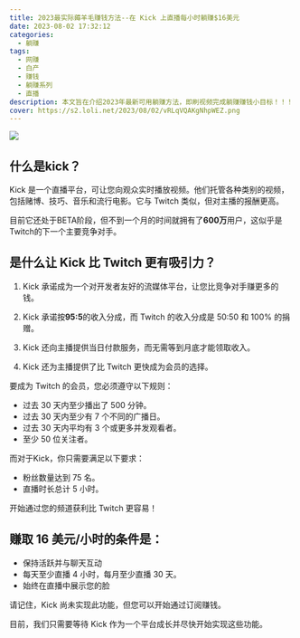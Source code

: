 ```yaml
---
title: 2023最实际薅羊毛赚钱方法--在 Kick 上直播每小时躺赚$16美元
date: 2023-08-02 17:32:12
categories:
  - 躺赚
tags:
  - 网赚
  - 白产
  - 赚钱
  - 躺赚系列
  - 直播
description: 本文旨在介绍2023年最新可用躺赚方法，即刷视频完成躺赚赚钱小目标！！！
cover: https://s2.loli.net/2023/08/02/vRLqVQAKgNhpWEZ.png
---
```

![](https://s2.loli.net/2023/08/02/vRLqVQAKgNhpWEZ.png)

## 什么是kick？

Kick 是一个直播平台，可让您向观众实时播放视频。他们托管各种类别的视频，包括赌博、技巧、音乐和流行电影。它与 Twitch 类似，但对主播的报酬更高。

目前它还处于BETA阶段，但不到一个月的时间就拥有了**600万**用户，这似乎是Twitch的下一个主要竞争对手。

## 是什么让 Kick 比 Twitch 更有吸引力？

1. Kick 承诺成为一个对开发者友好的流媒体平台，让您比竞争对手赚更多的钱。

2. Kick 承诺按**95:5**的收入分成，而 Twitch 的收入分成是 50:50 和 100% 的捐赠。

3. Kick 还向主播提供当日付款服务，而无需等到月底才能领取收入。

4. Kick 还为主播提供了比 Twitch 更快成为会员的选择。

要成为 Twitch 的会员，您必须遵守以下规则：

- 过去 30 天内至少播出了 500 分钟。
- 过去 30 天内至少有 7 个不同的广播日。
- 过去 30 天内平均有 3 个或更多并发观看者。
- 至少 50 位关注者。

而对于Kick，你只需要满足以下要求：
- 粉丝数量达到 75 名。
- 直播时长总计 5 小时。

开始通过您的频道获利比 Twitch 更容易！

## 赚取 16 美元/小时的条件是：

- 保持活跃并与聊天互动
- 每天至少直播 4 小时，每月至少直播 30 天。
- 始终在直播中展示您的脸

请记住，Kick 尚未实现此功能，但您可以开始通过订阅赚钱。

目前，我们只需要等待 Kick 作为一个平台成长并尽快开始实现这些功能。
